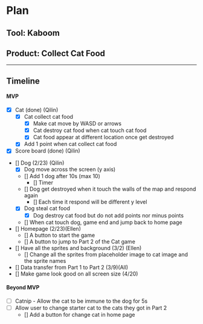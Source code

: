 # Plan

## Tool: Kaboom
## Product: Collect Cat Food 

---

## Timeline

#### MVP

- [x] Cat (done) (Qilin)
  - [x] Cat collect cat food 
    - [x] Make cat move by WASD or arrows 
    - [x] Cat destroy cat food when cat touch cat food
    - [x] Cat food appear at different location once get destroyed 
  - [x] Add 1 point when cat collect cat food 
- [x] Score board (done) (Qilin) 
- [] Dog (2/23) (Qilin)
  - [x] Dog move across the screen (y axis)
  - [] Add 1 dog after 10s (max 10)
    - [] Timer 
  - [] Dog get destroyed when it touch the walls of the map and respond again 
    - [] Each time it respond will be different y level 
  - [x] Dog steal cat food 
    - [x] Dog destroy cat food but do not add points nor minus points 
  - [] When cat touch dog, game end and jump back to home page  
- [] Homepage (2/23)(Ellen) 
  - [] A button to start the game 
  - [] A button to jump to Part 2 of the Cat game 
- [] Have all the sprites and background (3/2) (Ellen)
  - [] Change all the sprites from placeholder image to cat image and the sprite names 
- [] Data transfer from Part 1 to Part 2 (3/9)(All) 
- [] Make game look good on all screen size (4/20) 

#### Beyond MVP

- [ ] Catnip - Allow the cat to be immune to the dog for 5s
- [ ] Allow user to change starter cat to the cats they got in Part 2 
  - [] Add a button for change cat in home page 
 


<!-- EXAMPLE

## Tool: APIs
## Product: Green Glass Door riddle app

## Timeline

### MVP

- [ ] Front-end
  - [x] Webpage to collect input from user (deadline: 4/15)
  - [ ] Webpage to display "yes, but a ___ can't" or "no, but a ___ can" (deadline: 5/1)
- [x] Back-end
  - [x] Use regex to test whether or not the word can go through the GGD (deadline: 3/1)
  - [x] Use the Twinword API to find related words (deadline: 3/15)
    - [ ] Iterate through the words until an opposite example can be found (deadline: 4/1)

#### Beyond MVP

- [ ] Use another API to make sure the opposite example is a noun
- [ ] Automate notification of API limit to make sure I don’t exceed free quota
- [ ] A multiple choice quizzer that will test the user’s knowledge of the solution

-->





<!-- DO NOT USE THIS YET

| Name | Glows | Grows |
| -------- | ------- | ------- |
|   |   |
|   |   |
|   |   |
|   |   |
|   |   |
|   |   |

-->
